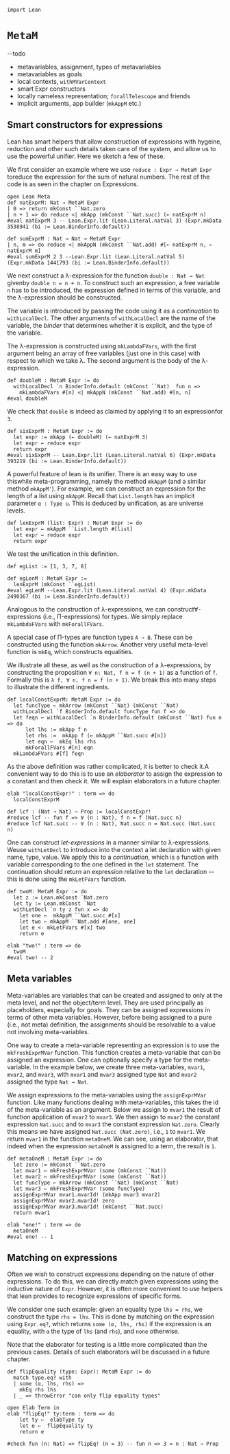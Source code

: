 ```lean
import Lean
```

# `MetaM`

--todo
* metavariables, assignment, types of metavariables
* metavariables as goals
* local contexts, `withMVarContext`
* smart Expr constructors
* locally nameless representation; `forallTelescope` and friends
* implicit arguments, app builder (`mkAppM` etc.)

## Smart constructors for expressions

Lean has smart helpers that allow construction of expressions with hygeine,
reduction and other such details taken care of the system, and allow us to use
the powerful unifier. Here we sketch a few of these.

We first consider an example where we use `reduce : Expr → MetaM Expr` toreduce the expression for the sum of natural numbers. The rest of the code is as
seen in the chapter on Expressions.

```lean
open Lean Meta 
def natExprM: Nat → MetaM Expr 
| 0 => return mkConst ``Nat.zero
| n + 1 => do reduce <| mkApp (mkConst ``Nat.succ) (← natExprM n)
#eval natExprM 3 -- Lean.Expr.lit (Lean.Literal.natVal 3) (Expr.mkData 3538941 (bi := Lean.BinderInfo.default))

def sumExprM : Nat → Nat → MetaM Expr 
| n, m => do reduce <| mkAppN (mkConst ``Nat.add) #[← natExprM n, ← natExprM m]
#eval sumExprM 2 3 --Lean.Expr.lit (Lean.Literal.natVal 5) (Expr.mkData 1441793 (bi := Lean.BinderInfo.default))
```

We next construct a λ-expression for the function `double : Nat → Nat` givenby `double n = n + n`. To construct such an expression, a free variable `n` has
to be introduced, the expression defined in terms of this variable, and the
λ-expression should be constructed. 

The variable is introduced by passing the code using it as a _continuation_ to 
`withLocalDecl`. The other arguments of `withLocalDecl` are the name of the
variable, the _binder_ that determines whether it is explicit, and the type of
the variable.

The λ-expression is constructed using `mkLambdaFVars`, with the first argument
being an array of free variables (just one in this case) with respect to which
we take λ. The second argument is the body of the λ-expression.

```lean
def doubleM : MetaM Expr := do
  withLocalDecl `n BinderInfo.default (mkConst ``Nat)  fun n =>
    mkLambdaFVars #[n] <| mkAppN (mkConst ``Nat.add) #[n, n] 
#eval doubleM
```

We check that `double` is indeed as claimed by applying it to an expressionfor `3`.

```lean
def sixExprM : MetaM Expr := do
  let expr := mkApp (← doubleM) (← natExprM 3)
  let expr ← reduce expr
  return expr
#eval sixExprM -- Lean.Expr.lit (Lean.Literal.natVal 6) (Expr.mkData 393219 (bi := Lean.BinderInfo.default))
```

A powerful feature of lean is its unifier. There is an easy way to use thiswhile meta-programming, namely the method `mkAppM` (and a similar method
`mkAppM'`). For example, we can construct an expression for the length of a list
using `mkAppM`. Recall that `List.length` has an implicit parameter
`α : Type u`. This is deduced by unification, as are universe levels.

```lean
def lenExprM (list: Expr) : MetaM Expr := do
  let expr ← mkAppM ``List.length #[list]
  let expr ← reduce expr
  return expr
```

We test the unification in this definition.

```lean
def egList := [1, 3, 7, 8]

def egLenM : MetaM Expr := 
  lenExprM (mkConst ``egList)
#eval egLenM --Lean.Expr.lit (Lean.Literal.natVal 4) (Expr.mkData 2490367 (bi := Lean.BinderInfo.default))
```

Analogous to the construction of λ-expressions, we can construct∀-expressions  (i.e., Π-expressions) for types. We simply replace
`mkLambdaFVars` with `mkForallFVars`.

A special case of Π-types are function types `A → B`. These can be constructed
using the function `mkArrow`. Another very useful meta-level function is `mkEq`,
which constructs equalities.

We illustrate all these, as well as the construction of a λ-expressions, by
constructing the proposition `∀ n: Nat, f n = f (n + 1)` as a function of `f`.
Formally this is `λ f, ∀ n, f n = f (n + 1)`. We break this into many steps to
illustrate the different ingredients.

```lean
def localConstExprM: MetaM Expr := do
  let funcType ← mkArrow (mkConst ``Nat) (mkConst ``Nat)
  withLocalDecl `f BinderInfo.default funcType fun f => do
  let feqn ← withLocalDecl `n BinderInfo.default (mkConst ``Nat) fun n => do
      let lhs := mkApp f n
      let rhs :=  mkApp f (← mkAppM ``Nat.succ #[n])
      let eqn ←  mkEq lhs rhs
      mkForallFVars #[n] eqn
  mkLambdaFVars #[f] feqn
```

As the above definition was rather complicated, it is better to check it.A convenient way to do this is to use an _elaborator_ to assign the expression 
to a constant and then check it. We will explain elaborators in a future
chapter.

```lean
elab "localConstExpr!" : term => do
  localConstExprM 

def lcf : (Nat → Nat) → Prop := localConstExpr! 
#reduce lcf -- fun f => ∀ (n : Nat), f n = f (Nat.succ n)
#reduce lcf Nat.succ -- ∀ (n : Nat), Nat.succ n = Nat.succ (Nat.succ n)
```

One can construct _let-expressions_ in a manner similar to λ-expressions. Weuse `withLetDecl` to introduce into the context a let declaration with given
name, type, value. We apply this to a _continuation_, which is a function with
variable corresponding to the one defined in the `let` statement. The
continuation should return an expression relative to the `let` declaration --
this is done using the `mkLetFVars` function.

```lean
def twoM: MetaM Expr := do
  let z := Lean.mkConst `Nat.zero
  let ty := Lean.mkConst `Nat
  withLetDecl `n ty z fun x => do
    let one ←  mkAppM ``Nat.succ #[x]
    let two ← mkAppM ``Nat.add #[one, one]
    let e <- mkLetFVars #[x] two
    return e

elab "two!" : term => do
  twoM
#eval two! -- 2
```

## Meta variables

Meta-variables are variables that can be created and assigned to only at the
meta level, and not the object/term level. They are used principally as
placeholders, especially for goals. They can be assigned expressions in terms of
other meta variables. However, before being assigned to a pure (i.e., not meta)
definition, the assignments should be resolvable to a value not involving
meta-variables.

One way to create a meta-variable representing an expression is to use the
`mkFreshExprMVar` function. This function creates a meta-variable that can be
assigned an expression. One can optionally specify a type for the meta-variable.
In the example below, we create three meta-variables, `mvar1`, `mvar2`, and
`mvar3`, with `mvar1` and `mvar3` assigned type `Nat` and `mvar2` assigned the
type `Nat → Nat`.

We assign expressions to the meta-variables using the `assignExprMVar` function.
Like many functions dealing with meta-variables, this takes the id of the
meta-variable as an argument. Below we assign to `mvar1` the result of function
application of `mvar2` to `mvar3`. We then assign to `mvar2` the constant
expression `Nat.succ` and to `mvar3` the constant expression `Nat.zero`. Clearly
this means we have assigned `Nat.succ (Nat.zero)`, i.e., `1` to `mvar1`. We
return `mvar1` in the function `metaOneM`. We can see, using an elaborator, that
indeed when the expression `metaOneM` is assigned to a term, the result is `1`.

```lean
def metaOneM : MetaM Expr := do
  let zero := mkConst ``Nat.zero
  let mvar1 ← mkFreshExprMVar (some (mkConst ``Nat)) 
  let mvar2 ← mkFreshExprMVar (some (mkConst ``Nat))
  let funcType ← mkArrow (mkConst ``Nat) (mkConst ``Nat)
  let mvar3 ← mkFreshExprMVar (some funcType)
  assignExprMVar mvar1.mvarId! (mkApp mvar3 mvar2)
  assignExprMVar mvar2.mvarId! zero 
  assignExprMVar mvar3.mvarId! (mkConst ``Nat.succ)
  return mvar1

elab "one!" : term => do
  metaOneM
#eval one! -- 1
```

## Matching on expressions

Often we wish to construct expressions depending on the nature of other
expressions. To do this, we can directly match given expressions using the
inductive nature of `Expr`. However, it is often more convenient to use helpers
that lean provides to recognize expressions of specific forms.

We consider one such example: given an equality type `lhs = rhs`, we construct
the type `rhs = lhs`. This is done by matching on the expression using
`Expr.eq?`, which returns `some (α, lhs, rhs)` if the expression is an equality,
with `α` the type of `lhs` (and `rhs`), and `none` otherwise.

Note that the elaborator for testing is a little more complicated than the
previous cases. Details of such elaborators will be discussed in a future
chapter.

```lean
def flipEquality (type: Expr): MetaM Expr := do
  match type.eq? with
  | some (α, lhs, rhs) =>
    mkEq rhs lhs
  | _ => throwError "can only flip equality types"

open Elab Term in
elab "flipEq!" ty:term : term => do
    let ty ←  elabType ty
    let e ←  flipEquality ty
    return e

#check fun (n: Nat) => flipEq! (n = 3) -- fun n => 3 = n : Nat → Prop
```
